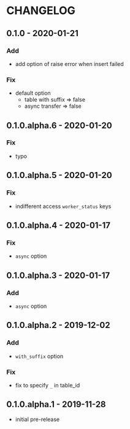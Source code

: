 # CHANGELOG

## 0.1.0 - 2020-01-21
### Add
- add option of raise error when insert failed
### Fix
- default option
  - table with suffix => false
  - async transfer => false

## 0.1.0.alpha.6 - 2020-01-20
### Fix
- typo

## 0.1.0.alpha.5 - 2020-01-20
### Fix
- indifferent access `worker_status` keys

## 0.1.0.alpha.4 - 2020-01-17
### Fix
- `async` option

## 0.1.0.alpha.3 - 2020-01-17
### Add
- `async` option

## 0.1.0.alpha.2 - 2019-12-02
### Add
- `with_suffix` option

### Fix
- fix to specify `_` in table_id

## 0.1.0.alpha.1 - 2019-11-28
- initial pre-release
